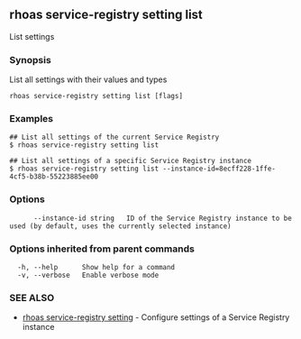 ## rhoas service-registry setting list

List settings

### Synopsis

List all settings with their values and types

```
rhoas service-registry setting list [flags]
```

### Examples

```
## List all settings of the current Service Registry
$ rhoas service-registry setting list

## List all settings of a specific Service Registry instance
$ rhoas service-registry setting list --instance-id=8ecff228-1ffe-4cf5-b38b-55223885ee00

```

### Options

```
      --instance-id string   ID of the Service Registry instance to be used (by default, uses the currently selected instance)
```

### Options inherited from parent commands

```
  -h, --help      Show help for a command
  -v, --verbose   Enable verbose mode
```

### SEE ALSO

* [rhoas service-registry setting](rhoas_service-registry_setting.md)	 - Configure settings of a Service Registry instance

